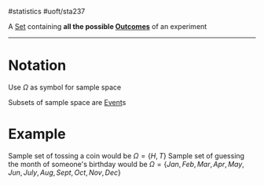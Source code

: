 #statistics #uoft/sta237 

A [Set](../../Math/MAT223%20Notes/Set.md) containing **all the possible [Outcomes](Outcomes.md)** of an experiment

---

# Notation
Use $\Omega$ as symbol for sample space

Subsets of sample space are [Event](Event.md)s

# Example
Sample set of tossing a coin would be $\Omega = \{H,T\}$
Sample set of guessing the month of someone's birthday would be 
$\Omega = \{Jan, Feb, Mar, Apr, May, Jun, July, Aug, Sept, Oct, Nov, Dec \}$
